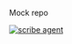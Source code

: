 Mock repo

[![scribe agent](https://github.com/scribe-security/testing_mock_repo/actions/workflows/scribe-agent.yml/badge.svg)](https://github.com/scribe-security/testing_mock_repo/actions/workflows/scribe-agent.yml)
